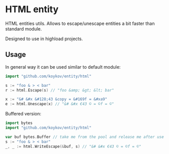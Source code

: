 # HTML entity

HTML entities utils. Allows to escape/unescape entities a bit faster than standard module.

Designed to use in highload projects.

## Usage

In general way it can be used similar to default module:
```go
import "github.com/koykov/entity/html"

s := "foo & > < bar"
r := html.Escape(s) // "foo &amp; &gt; &lt; bar"

x := "&# &#x &#128;43 &copy = &#169f = &#xa9"
e := html.Unescape(x) // "&# &#x €43 © = ©f = ©"
```

Buffered version:
```go
import bytes
import "github.com/koykov/entity/html"

var buf bytes.Buffer // take me from the pool and release me after use
s := "foo & > < bar"
_, _ := html.WriteEscape(&buf, s) // "&# &#x €43 © = ©f = ©"
```
